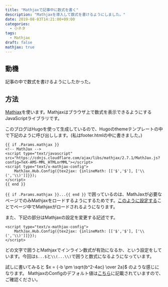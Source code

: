 ```yaml
---
title: "Mathjaxで記事中に数式を書く"
description: "Mathjaxを導入して数式を書けるようにしました。"
date: 2019-08-03T14:21:00+09:00
categories:
  - 小ネタ
tags:
  - Mathjax
draft: false
mathjax: true
---
```


## 動機

記事の中で数式を書けるようにしたかった。

## 方法

[Mathjax](https://www.mathjax.org/)を使います。Mathjaxはブラウザ上で数式を表示できるようにするJavaScriptライブラリです。

このブログはHugoを使って生成しているので、Hugoのthemeテンプレートの中で下記のように呼び出しします。(私はfooter.htmlの中に書きました。)

```
{{ if .Params.mathjax }}
<!-- MathJax -->
<script type="text/javascript" src="https://cdnjs.cloudflare.com/ajax/libs/mathjax/2.7.1/MathJax.js?config=TeX-AMS-MML_HTMLorMML"></script>
<script type="text/x-mathjax-config">
    MathJax.Hub.Config({tex2jax: {inlineMath: [['$','$'], ['\\(','\\)']]}});
</script>
{{ end }}
```

`{{ if .Params.mathjax }}...{{ end }}` で囲っているのは、MathJaxが必要なページでのみMathjaxをロードするようにするためです。[このように設定する](https://github.com/kaznishi/blog.kaznishi.com/commit/152509c1b780b7706871e370677a4faad378196a#diff-f5e86473bb902c3fb5c9d25286cb35f1R10)ことでページ中でMathjaxがロードされるようになります。

また、下記の部分はMathjaxの設定を変更する記述です。

```
<script type="text/x-mathjax-config">
    MathJax.Hub.Config({tex2jax: {inlineMath: [['$','$'], ['\\(','\\)']]}});
</script>
```

どの文字で囲うとMathjaxでインライン数式が有効になるか、という設定をしています。今回は`$...$`と`\\(...\\)`で囲うと数式になるようになっています。

試しに書いてみると $x = {-b \pm \sqrt{b^2-4ac} \over 2a}$ のような感じになります。
MathjaxのConfigのデフォルト値は[こちら](http://docs.mathjax.org/en/latest/options/preprocessors/tex2jax.html#configure-tex2jax)に記載されていますので、ご確認ください。
